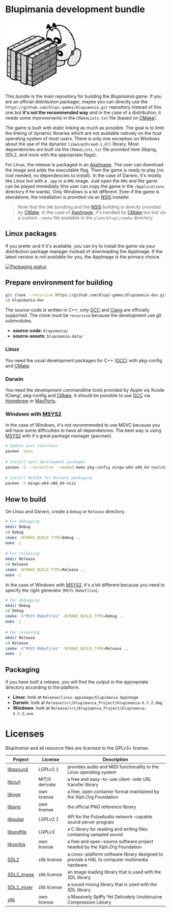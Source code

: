 # Blupimania development bundle

![blupi](blupi.png)

This bundle is the main repository for building the _Blupimania_ game. If
you are an official distribution packager, maybe you can directly use the
`https://github.com/blupi-games/blupimania.git` repository instead of this
one but **it's not the recommended way** and in the case of a distribution,
it needs some improvements in the `CMakeLists.txt` file (based on [CMake][6]).

The game is built with static linking as much as possible. The goal is to
limit the linking of dynamic libraries which are not available natively on
the host operating system of most users. There is only one exception on Windows
about the use of the dynamic `libwinpthread-1.dll` library. Most dependencies
are built via the `CMakeLists.txt` file provided here (libpng, SDL2,
and more with the appropriate flags).

For Linux, the release is packaged in an [AppImage][1]. The user can download
the image and adds the executable flag. Then the game is ready to play (no root
needed, no dependencies to install). In the case of Darwin, it's mostly like
Linux but with a `.app` in a `DMG` image. Just open the `DMG` and the game can
be played immediatly (the user can copy the game in the `/Applications`
directory if he wants). Only Windows is a bit different. Even if the game is
standalone, the installation is provided via an [NSIS][2] installer.

> Note that the `DMG` bundling and the [NSIS][2] building is directly provided
> by [CMake][6]. In the case of [AppImage][1], it's handled by [CMake][6] too
> but via a custom `.cmake` file available in the `planetblupi/cmake` directory.

## Linux packages

If you prefer and if it's available, you can try to install the game via your
distribution package manager instead of downloading the AppImage. If the latest
version is not available for you, the AppImage is the primary choice.

[![Packaging status](https://repology.org/badge/vertical-allrepos/planetblupi.svg)](https://repology.org/project/planetblupi/versions)

## Prepare environment for building

```sh
git clone --recursive https://github.com/blupi-games/blupimania-dev.git
cd blupimania-dev
```

The source-code is written in C++, only [GCC][4] and [Clang][5] are officially
supported. The clone must be `recursive` because the development use git
submodules.

- **source-code**: `blupimania/`
- **source-assets**: `blupimania-data/`

### Linux

You need the usual development packages for C++ ([GCC][4]) with pkg-config and
[CMake][6].

### Darwin

You need the development commandline tools provided by Apple via Xcode (Clang),
pkg-config and [CMake][6]. It should be possible to use [GCC][4] via
[Homebrew][7] or [MacPorts][8].

### Windows with [MSYS2][3]

In the case of Windows, it's not recommended to use MSVC because you will have
some difficulties to have all dependencies. The best way is using [MSYS2][3]
with it's great package manager (pacman).

```sh
# Update your toolchain
pacman -Syuu

# Install main development packages
pacman -S --noconfirm --needed make pkg-config mingw-w64-x86_64-toolchain mingw-w64-x86_64-cmake

# Install NSIS64 for Release packaging
pacman -S mingw-w64-x86_64-nsis
```

## How to build

On Linux and Darwin, create a `Debug` or `Release` directory.

```sh
# For debugging
mkdir Debug
cd Debug
cmake -DCMAKE_BUILD_TYPE=Debug ..
make -j

# For releasing
mkdir Release
cd Release
cmake -DCMAKE_BUILD_TYPE=Release ..
make -j
```

In the case of Windows with [MSYS2][3], it's a bit different because you need to
specify the right generator (`MSYS Makefiles`).

```sh
# For debugging
mkdir Debug
cd Debug
cmake -G"MSYS Makefiles" -DCMAKE_BUILD_TYPE=Debug ..
make -j

# For releasing
mkdir Release
cd Release
cmake -G"MSYS Makefiles" -DCMAKE_BUILD_TYPE=Release ..
make -j
```

## Packaging

If you have built a release, you will find the output in the appropriate
directory according to the platform.

- **Linux**: look at `Release/linux-appimage/blupimania.AppImage`
- **Darwin**: look at `Release/src/blupimania_Project/blupimania-X.Y.Z.dmg`
- **Windows**: look at `Release/src/blupimania_Project/blupimania-X.Y.Z.exe`

# Licenses

_Blupimania_ and all resource files are licensed to the GPLv3+ license.

| Project          | License        | Description                                                                                 |
| ---------------- | -------------- | ------------------------------------------------------------------------------------------- |
| [libasound][12]  | LGPLv2.1       | provides audio and MIDI functionality to the Linux operating system                         |
| [libcurl][13]    | MIT/X derivate | a free and easy-to-use client-side URL transfer library                                     |
| [libogg][22]     | own license    | a free, open container format maintained by the Xiph.Org Foundation                         |
| [libpng][15]     | own license    | the official PNG reference library                                                          |
| [libpulse][16]   | LGPLv2.1       | API for the PulseAudio network-capable sound server program                                 |
| [libsndfile][23] | LGPLv3         | a C library for reading and writing files containing sampled sound                          |
| [libvorbis][22]  | own license    | a free and open-source software project headed by the Xiph.Org Foundation                   |
| [SDL2][18]       | zlib license   | a cross-platform software library designed to provide a HAL to computer multimedia hardware |
| [SDL2_image][19] | zlib license   | an image loading library that is used with the SDL library                                  |
| [SDL2_mixer][20] | zlib license   | a sound mixing library that is used with the SDL library                                    |
| [zlib][21]       | own license    | a Massively Spiffy Yet Delicately Unobtrusive Compression Library                           |

[1]: http://appimage.org
[2]: http://nsis.sourceforge.net
[3]: http://www.msys2.org
[4]: https://gcc.gnu.org
[5]: https://clang.llvm.org
[6]: https://cmake.org
[7]: https://brew.sh
[8]: https://macports.org
[12]: https://www.alsa-project.org
[13]: https://curl.haxx.se/libcurl/
[15]: http://www.libpng.org/pub/png/libpng.html
[16]: https://freedesktop.org/software/pulseaudio/doxygen/
[18]: https://www.libsdl.org
[19]: https://github.com/libsdl-org/SDL_image
[20]: https://github.com/libsdl-org/SDL_mixer
[21]: https://zlib.net/
[22]: https://xiph.org/downloads/
[23]: http://www.mega-nerd.com/libsndfile/
